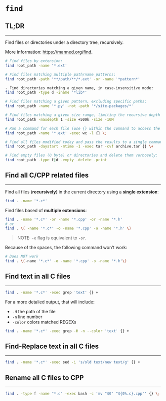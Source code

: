 # `find`

## **TL;DR**
---

Find files or directories under a directory tree, recursively.

More information: <https://manned.org/find>.


```sh
# Find files by extension:
find root_path -name '*.ext'

# Find files matching multiple path/name patterns:
find root_path -path '**/path/**/*.ext' -or -name '*pattern*'

- Find directories matching a given name, in case-insensitive mode:
find root_path -type d -iname '*lib*'

# Find files matching a given pattern, excluding specific paths:
find root_path -name '*.py' -not -path '*/site-packages/*'

# Find files matching a given size range, limiting the recursive depth to "1":
find root_path -maxdepth 1 -size +500k -size -10M

# Run a command for each file (use {} within the command to access the filename):
find root_path -name '*.ext' -exec wc -l {} \;

# Find all files modified today and pass the results to a single command as arguments:
find root_path -daystart -mtime -1 -exec tar -cvf archive.tar {} \+

# Find empty files (0 byte) or directories and delete them verbosely:
find root_path -type f|d -empty -delete -print
```



## Find all C/CPP related files
---


Find all files (**recursively**) in the current directory  using a **single extension**:

```sh
find . -name '*.c*'
```

Find files based of **multiple extensions**:


```sh
find . -name '*.c*' -or -name '*.cpp' -or -name '*.h'
# or
find . \( -name '*.c*' -o -name '*.cpp' -o -name '*.h' \) 
```


> NOTE: `-o` flag is equivalent to `-or`.


Because of the spaces, the following command won't work:


```sh
# Does NOT work
find . \(-name '*.c*' -o -name '*.cpp' -o -name '*.h'\) 
```


## Find text in all C files
---



```sh
find . -name '*.c*' -exec grep 'text' {} +
```


For a more detalied output, that will include:
- `-H` the path of the file
- `-n` line number
- `-color` colors matched REGEXs

```sh
find . -name '*.c*' -exec grep -H -n --color 'text' {} +
```



## Find-Replace text in all C files
---


```sh
find . -name '*.c*' -exec sed -i 's/old text/new text/g' {} +
```



## Rename all C files to CPP
---


```sh
find . -type f -name "*.c" -exec bash -c 'mv "$0" "${0%.c}.cpp"' {} \;
```